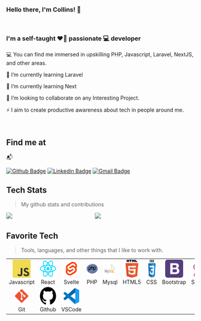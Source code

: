 ### Hello there, I'm Collins! 👋
<br />

<h3>I'm a self-taught ❤️‍🔥 passionate 💻 developer </h3>
<p>💻 You can find me immersed in upskilling PHP, Javascript, Laravel, NextJS, and other areas.</h3>
<p>🌱 I’m currently learning Laravel </p>
<p>🌱 I’m currently learning Next </p>
<p>👯 I’m looking to collaborate on any Interesting Project.</p>
<p>⚡ I aim to create productive awareness about tech in people around me.</p>
<br/>

<h2>Find me at</h2>
📬 

[![Github Badge](http://img.shields.io/badge/-Github-black?style=flat-square&logo=github&link=https://github.com/colin-nwk/)](https://github.com/colin-nwk/) 
[![Linkedin Badge](https://img.shields.io/badge/-LinkedIn-blue?style=flat-square&logo=Linkedin&logoColor=white&link=https://www.linkedin.com/in/chibuke-nwoko-b09294100/)](https://www.linkedin.com/in/chibuke-nwoko-b09294100)
[![Gmail Badge](https://img.shields.io/badge/-Gmail-d14836?style=flat-square&logo=Gmail&logoColor=white&link=mailto:collinsnwoko05@gmail.com)](mailto:collinsnwoko05@gmail.com)
<!-- [![Hackerrank Badge](https://img.shields.io/badge/-Hackerrank-2EC866?style=flat-square&logo=HackerRank&logoColor=white&link=https://www.hackerrank.com/collinsnwoko05)](https://www.hackerrank.com/collinsnwoko05) -->




<!-- <h2 align="left" id="about">About Me</h2>

> My works

- 💼 Engineer at [Swaptify Solutions Ltd](http://swaptify.com) -->

<h2 align="left" id="macropower-tech">Tech Stats</h2>

> My github stats and contributions

<img align="left" width="47%" src="https://github-readme-stats.vercel.app/api?username=colin-nwk&show_icons=true&theme=highcontrast&count_private=true"/>

<img  width="47%" src="https://github-readme-stats.vercel.app/api/top-langs/?username=colin-nwk&layout=compact&theme=highcontrast"/>

<!-- [![GitHub Streak](https://github-readme-streak-stats.herokuapp.com/?user=colin-nwk&theme=dark)](https://git.io/streak-stats) -->



<h2 align="left" id="tools">Favorite Tech</h2>

> Tools, languages, and other things that I like to work with.

<table>
  <tr>
     <td align="center" width="96">
        <img src="https://raw.githubusercontent.com/github/explore/80688e429a7d4ef2fca1e82350fe8e3517d3494d/topics/javascript/javascript.png" width="48" height="48" alt="Javascript" />
      <br>Javascript
    </td>
    <td align="center" width="96">
        <img src="./img/react-svgrepo-com.svg" width="48" height="48" alt="react" />
      <br>React
    </td>
    <td align="center" width="96">
        <img src="./img/svelte-svgrepo-com.svg" width="48" height="48" alt="svelte" />
      <br>Svelte
    </td>
    <td align="center" width="96">
        <img src="./img/php-svgrepo-com.svg" width="48" height="48" alt="php" />
      <br>PHP
    </td>
    <td align="center" width="96">
        <img src="./img/mysql-logo-svgrepo-com.svg" width="48" height="48" alt="mysql" />
      <br>Mysql
    </td>
    <td align="center" width="96">
        <img src="https://raw.githubusercontent.com/github/explore/80688e429a7d4ef2fca1e82350fe8e3517d3494d/topics/html/html.png" width="48" height="48" alt="HTML5" />
      <br>HTML5
    </td>
    <td align="center" width="96">
        <img src="https://raw.githubusercontent.com/github/explore/80688e429a7d4ef2fca1e82350fe8e3517d3494d/topics/css/css.png" width="48" height="48" alt="CSS" />
      <br>CSS
    </td>
      <td align="center" width="96">
        <img src="./img/bootstrap-svgrepo-com.svg" width="48" height="48" alt="bootstrap" />
      <br>Bootstrap
    </td>
      <td align="center" width="96">
        <img src="./img/scss-svgrepo-com.svg" width="48" height="48" alt="scss" />
      <br>SCSS
    </td>
      <td align="center" width="96">
        <img src="./img/tailwindcss-icon-svgrepo-com.svg" width="48" height="48" alt="tailwindcss" />
      <br>Tailwindcss
    </td>
   
    
   
  </tr>
  <tr>
     <td align="center" width="96">
        <img src="./img/git-svgrepo-com.svg" width="48" height="48" alt="git" />
      <br>Git
    </td>
    <td align="center" width="96">
        <img src="./img/github-svgrepo-com.svg" width="48" height="48" alt="github" style="color:white" />
      <br>Github
    </td>
     <td align="center" width="96">
        <img src="./img/vscode-svgrepo-com.svg" width="48" height="48" alt="vscode" style="color:white" />
      <br>VSCode
    </td>
  </tr>
</table>
